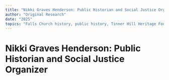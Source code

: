 ```yaml
---
title: "Nikki Graves Henderson: Public Historian and Social Justice Organizer"
author: "Original Research"
date: "2025"
topics: "Falls Church history, public history, Tinner Hill Heritage Foundation, Black history, cultural preservation, social justice"
---
```


# Nikki Graves Henderson: Public Historian and Social Justice Organizer 
